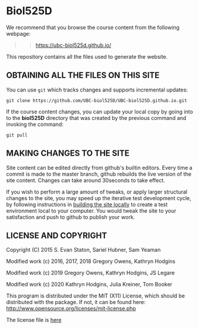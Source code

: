 Biol525D
=======

We recommend that you browse the course content from the following webpage:

>> https://ubc-biol525d.github.io/


This repository contains all the files used to generate the website.

## OBTAINING ALL THE FILES ON THIS SITE

You can use `git` which tracks changes and supports incremental updates:

    git clone https://github.com/UBC-biol525D/UBC-biol525D.github.io.git

If the course content changes, you can update your local copy by going into to the **biol525D** directory that was created by the previous command and invoking the command:

    git pull

## MAKING CHANGES TO THE SITE

Site content can be edited directly from github's builtin
editors. Every time a commit is made to the master branch, github
rebuilds the live version of the site content. Changes can take around
30seconds to take effect.

If you wish to perform a large amount of tweaks, or apply larger
structural changes to the site, you may speed up the iterative test
development cycle, by following instructions in [building the site
locally](./build-site-locally.md) to create a test environment local
to your computer. You would tweak the site to your satisfaction and
push to github to publish your work.

## LICENSE AND COPYRIGHT

Copyright (C) 2015 S. Evan Staton, Sariel Hubner, Sam Yeaman

Modified work (c) 2016, 2017, 2018 Gregory Owens, Kathryn Hodgins

Modified work (c) 2019 Gregory Owens, Kathryn Hodgins, JS Legare

Modified work (c) 2020 Kathryn Hodgins, Julia Kreiner, Tom Booker

This program is distributed under the MIT (X11) License, which should
be distributed with the package. If not, it can be found here:
http://www.opensource.org/licenses/mit-license.php

The license file is [here](./LICENSE)
